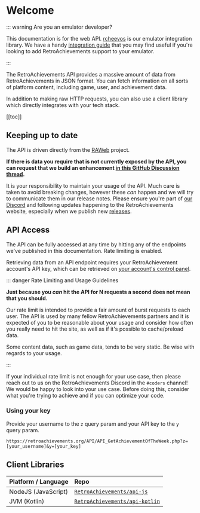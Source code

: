 # Welcome

::: warning Are you an emulator developer?

This documentation is for the web API. [rcheevos](https://github.com/RetroAchievements/rcheevos) is our emulator integration library. We have a handy [integration guide](https://github.com/RetroAchievements/rcheevos/wiki/rc_client-integration) that you may find useful if you're looking to add RetroAchievements support to your emulator.

:::

The RetroAchievements API provides a massive amount of data from RetroAchievements in JSON format. You can fetch information on all sorts of platform content, including game, user, and achievement data.

In addition to making raw HTTP requests, you can also use a client library which directly integrates with your tech stack.

[[toc]]

## Keeping up to date

The API is driven directly from the [RAWeb](https://github.com/retroachievements/RAWeb) project.

**If there is data you require that is not currently exposed by the API, you can request that we build an enhancement [in this GitHub Discussion thread](https://github.com/RetroAchievements/RAWeb/discussions/2081).**

It is your responsibility to maintain your usage of the API. Much care is taken to avoid breaking changes, however these _can_ happen and we will try to communicate them in our release notes. Please ensure you're part of [our Discord](https://discord.gg/dq2E4hE) and following updates happening to the RetroAchievements website, especially when we publish new [releases](https://github.com/RetroAchievements/RAWeb/releases).

## API Access

The API can be fully accessed at any time by hitting any of the endpoints we've published in this documentation. Rate limiting is enabled.

Retrieving data from an API endpoint requires your RetroAchievement account's API key, which can be retrieved on [your account's control panel](https://retroachievements.org/controlpanel.php).

::: danger Rate Limiting and Usage Guidelines

**Just because you _can_ hit the API for N requests a second does not mean that you should.**

Our rate limit is intended to provide a fair amount of burst requests to each user. The API is used by many fellow RetroAchievements partners and it is expected of you to be reasonable about your usage and consider how often you really need to hit the site, as well as if it's possible to cache/preload data.

Some content data, such as game data, tends to be very static. Be wise with regards to your usage.

:::

If your individual rate limit is not enough for your use case, then please reach out to us on the RetroAchievements Discord in the `#coders` channel! We would be happy to look into your use case. Before doing this, consider what you're trying to achieve and if you can optimize your code.

### Using your key

Provide your username to the `z` query param and your API key to the `y` query param.

```
https://retroachievements.org/API/API_GetAchievementOfTheWeek.php?z=[your_username]&y=[your_key]
```

## Client Libraries

| Platform / Language | Repo                                                                              |
| :------------------ | :-------------------------------------------------------------------------------- |
| NodeJS (JavaScript) | [`RetroAchievements/api-js`](https://github.com/RetroAchievements/api-js)         |
| JVM (Kotlin)        | [`RetroAchievements/api-kotlin`](https://github.com/RetroAchievements/api-kotlin) |
